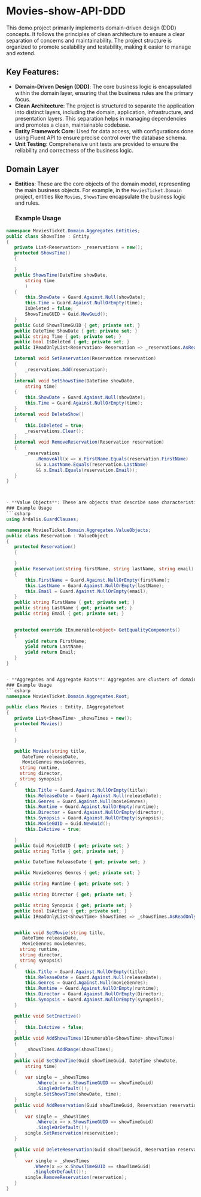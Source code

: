 # Movies-show-API-DDD

This demo project primarily implements domain-driven design (DDD) concepts. It follows the principles of clean architecture to ensure a clear separation of concerns and maintainability. The project structure is organized to promote scalability and testability, making it easier to manage and extend.

## Key Features:
- **Domain-Driven Design (DDD)**: The core business logic is encapsulated within the domain layer, ensuring that the business rules are the primary focus.
- **Clean Architecture**: The project is structured to separate the application into distinct layers, including the domain, application, infrastructure, and presentation layers. This separation helps in managing dependencies and promotes a clean, maintainable codebase.
- **Entity Framework Core**: Used for data access, with configurations done using Fluent API to ensure precise control over the database schema.
- **Unit Testing**: Comprehensive unit tests are provided to ensure the reliability and correctness of the business logic.
  
## Domain Layer

- **Entities**: These are the core objects of the domain model, representing the main business objects. For example, in the `MoviesTicket.Domain` project, entities like `Movies`, `ShowsTime` encapsulate the business logic and rules.
  ### Example Usage
 ```csharp
namespace MoviesTicket.Domain.Aggregates.Entities;
public class ShowsTime : Entity
{
    private List<Reservation> _reservations = new();
    protected ShowsTime()
    {

    }
    public ShowsTime(DateTime showDate,
        string time
        )
    {
        this.ShowDate = Guard.Against.Null(showDate);
        this.Time = Guard.Against.NullOrEmpty(time);
        IsDeleted = false;
        ShowsTimeGUID = Guid.NewGuid();
    }
    public Guid ShowsTimeGUID { get; private set; }
    public DateTime ShowDate { get; private set; }
    public string Time { get; private set; }
    public bool IsDeleted { get; private set; }
    public IReadOnlyList<Reservation> Reservation => _reservations.AsReadOnly();

    internal void SetReservation(Reservation reservation)
    {
        _reservations.Add(reservation);
    }
    internal void SetShowsTime(DateTime showDate,
        string time)
    {
        this.ShowDate = Guard.Against.Null(showDate);
        this.Time = Guard.Against.NullOrEmpty(time);
    }
    internal void DeleteShow()
    {
        this.IsDeleted = true;
        _reservations.Clear();
    }
    internal void RemoveReservation(Reservation reservation)
    {
        _reservations
            .RemoveAll(x => x.FirstName.Equals(reservation.FirstName)
            && x.LastName.Equals(reservation.LastName)
            && x.Email.Equals(reservation.Email));
    }
}



- **Value Objects**: These are objects that describe some characteristics or attributes but do not have a distinct identity. For instance, `Reservation` is a value object.
 ### Example Usage
 ```csharp
using Ardalis.GuardClauses;

namespace MoviesTicket.Domain.Aggregates.ValueObjects;
public class Reservation : ValueObject
{
    protected Reservation()
    {

    }
    public Reservation(string firstName, string lastName, string email)
    {
        this.FirstName = Guard.Against.NullOrEmpty(firstName);
        this.LastName = Guard.Against.NullOrEmpty(lastName);
        this.Email = Guard.Against.NullOrEmpty(email);
    }
    public string FirstName { get; private set; }
    public string LastName { get; private set; }
    public string Email { get; private set; }

    
    protected override IEnumerable<object> GetEqualityComponents()
    {
        yield return FirstName;
        yield return LastName;
        yield return Email;
    }
}


- **Aggregates and Aggregate Roots**: Aggregates are clusters of domain objects that can be treated as a single unit. The aggregate root is the main entity that holds references to other entities. In this project, `Movies` is an aggregate root that manages `ShowsTime` and `Reservation`.
 ### Example Usage
 ```csharp
namespace MoviesTicket.Domain.Aggregates.Root;

public class Movies : Entity, IAggregateRoot
{
    private List<ShowsTime> _showsTimes = new();
    protected Movies()
    {

    }

    public Movies(string title,
       DateTime releaseDate,
       MovieGenres movieGenres,
      string runtime,
      string director,
      string synopsis)
    {
        this.Title = Guard.Against.NullOrEmpty(title);
        this.ReleaseDate = Guard.Against.Null(releaseDate);
        this.Genres = Guard.Against.Null(movieGenres);
        this.Runtime = Guard.Against.NullOrEmpty(runtime);
        this.Director = Guard.Against.NullOrEmpty(director);
        this.Synopsis = Guard.Against.NullOrEmpty(synopsis);
        this.MovieGUID = Guid.NewGuid();
        this.IsActive = true;

    }
    public Guid MovieGUID { get; private set; }
    public string Title { get; private set; }

    public DateTime ReleaseDate { get; private set; }

    public MovieGenres Genres { get; private set; }

    public string Runtime { get; private set; }

    public string Director { get; private set; }

    public string Synopsis { get; private set; }
    public bool IsActive { get; private set; }
    public IReadOnlyList<ShowsTime> ShowsTimes => _showsTimes.AsReadOnly();


    public void SetMovie(string title,
       DateTime releaseDate,
       MovieGenres movieGenres,
      string runtime,
      string director,
      string synopsis)
    {
        this.Title = Guard.Against.NullOrEmpty(title);
        this.ReleaseDate = Guard.Against.Null(releaseDate);
        this.Genres = Guard.Against.Null(movieGenres);
        this.Runtime = Guard.Against.NullOrEmpty(runtime);
        this.Director = Guard.Against.NullOrEmpty(Director);
        this.Synopsis = Guard.Against.NullOrEmpty(synopsis);
    }

    public void SetInactive()
    {
        this.IsActive = false;
    }
    public void AddShowsTimes(IEnumerable<ShowsTime> showsTimes)
    {
        _showsTimes.AddRange(showsTimes);
    }
    public void SetShowTime(Guid showTimeGuid, DateTime showDate,
        string time)
    {
        var single = _showsTimes
            .Where(x => x.ShowsTimeGUID == showTimeGuid)
            .SingleOrDefault()!;
        single.SetShowsTime(showDate, time);
    }
    public void AddReservation(Guid showTimeGuid, Reservation reservation)
    {
        var single = _showsTimes
            .Where(x => x.ShowsTimeGUID == showTimeGuid)
            .SingleOrDefault()!;
        single.SetReservation(reservation);
    }

    public void DeleteReservation(Guid showTimeGuid, Reservation reservation)
    {
        var single = _showsTimes
           .Where(x => x.ShowsTimeGUID == showTimeGuid)
           .SingleOrDefault()!;
        single.RemoveReservation(reservation);
    }
}

